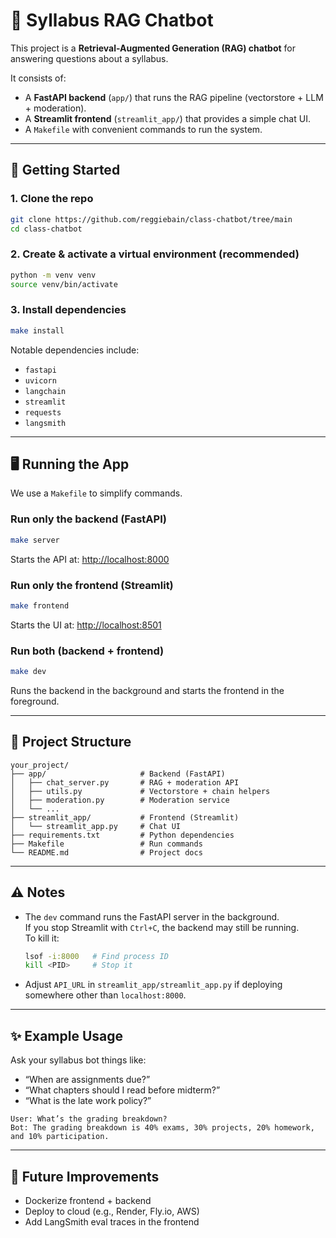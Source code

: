 # 📘 Syllabus RAG Chatbot

This project is a **Retrieval-Augmented Generation (RAG) chatbot** for answering questions about a syllabus.  

It consists of:
- A **FastAPI backend** (`app/`) that runs the RAG pipeline (vectorstore + LLM + moderation).
- A **Streamlit frontend** (`streamlit_app/`) that provides a simple chat UI.
- A `Makefile` with convenient commands to run the system.

---

## 🚀 Getting Started

### 1. Clone the repo
```bash
git clone https://github.com/reggiebain/class-chatbot/tree/main
cd class-chatbot
```

### 2. Create & activate a virtual environment (recommended)
```bash
python -m venv venv
source venv/bin/activate
```

### 3. Install dependencies
```bash
make install
```

Notable dependencies include:
- `fastapi`
- `uvicorn`
- `langchain`
- `streamlit`
- `requests`
- `langsmith`

---

## 🖥️ Running the App

We use a `Makefile` to simplify commands.

### Run only the backend (FastAPI)
```bash
make server
```
Starts the API at: [http://localhost:8000](http://localhost:8000)

### Run only the frontend (Streamlit)
```bash
make frontend
```
Starts the UI at: [http://localhost:8501](http://localhost:8501)

### Run both (backend + frontend)
```bash
make dev
```
Runs the backend in the background and starts the frontend in the foreground.

---

## 📂 Project Structure
```
your_project/
├── app/                     # Backend (FastAPI)
│   ├── chat_server.py       # RAG + moderation API
│   ├── utils.py             # Vectorstore + chain helpers
│   ├── moderation.py        # Moderation service
│   └── ...
├── streamlit_app/           # Frontend (Streamlit)
│   └── streamlit_app.py     # Chat UI
├── requirements.txt         # Python dependencies
├── Makefile                 # Run commands
└── README.md                # Project docs
```

---

## ⚠️ Notes

- The `dev` command runs the FastAPI server in the background.  
  If you stop Streamlit with `Ctrl+C`, the backend may still be running.  
  To kill it:
  ```bash
  lsof -i:8000   # Find process ID
  kill <PID>     # Stop it
  ```
- Adjust `API_URL` in `streamlit_app/streamlit_app.py` if deploying somewhere other than `localhost:8000`.

---

## ✨ Example Usage

Ask your syllabus bot things like:
- “When are assignments due?”
- “What chapters should I read before midterm?”
- “What is the late work policy?”

```
User: What’s the grading breakdown?
Bot: The grading breakdown is 40% exams, 30% projects, 20% homework, and 10% participation.
```

---

## 🔮 Future Improvements
- Dockerize frontend + backend
- Deploy to cloud (e.g., Render, Fly.io, AWS)
- Add LangSmith eval traces in the frontend

